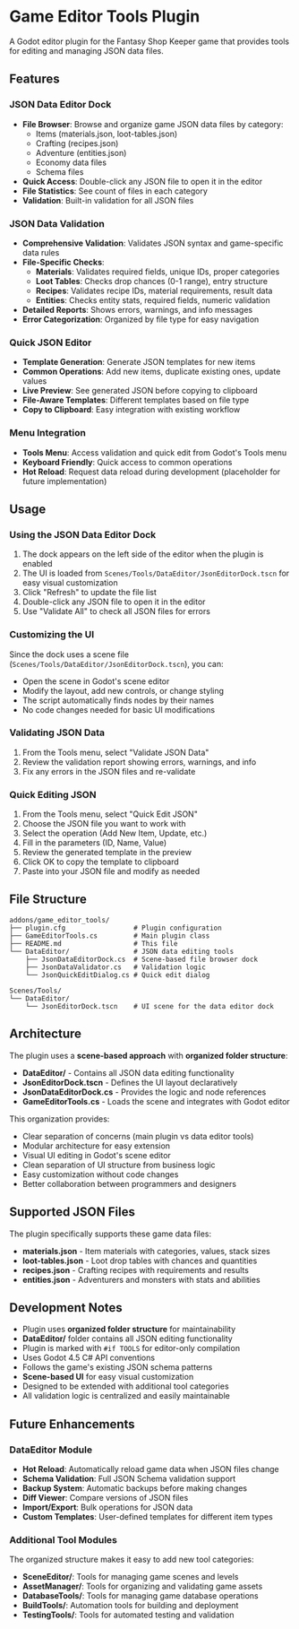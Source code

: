 # Game Editor Tools Plugin

A Godot editor plugin for the Fantasy Shop Keeper game that provides tools for editing and managing JSON data files.

## Features

### JSON Data Editor Dock
- **File Browser**: Browse and organize game JSON data files by category:
  - Items (materials.json, loot-tables.json)
  - Crafting (recipes.json)
  - Adventure (entities.json)
  - Economy data files
  - Schema files
- **Quick Access**: Double-click any JSON file to open it in the editor
- **File Statistics**: See count of files in each category
- **Validation**: Built-in validation for all JSON files

### JSON Data Validation
- **Comprehensive Validation**: Validates JSON syntax and game-specific data rules
- **File-Specific Checks**:
  - **Materials**: Validates required fields, unique IDs, proper categories
  - **Loot Tables**: Checks drop chances (0-1 range), entry structure
  - **Recipes**: Validates recipe IDs, material requirements, result data
  - **Entities**: Checks entity stats, required fields, numeric validation
- **Detailed Reports**: Shows errors, warnings, and info messages
- **Error Categorization**: Organized by file type for easy navigation

### Quick JSON Editor
- **Template Generation**: Generate JSON templates for new items
- **Common Operations**: Add new items, duplicate existing ones, update values
- **Live Preview**: See generated JSON before copying to clipboard
- **File-Aware Templates**: Different templates based on file type
- **Copy to Clipboard**: Easy integration with existing workflow

### Menu Integration
- **Tools Menu**: Access validation and quick edit from Godot's Tools menu
- **Keyboard Friendly**: Quick access to common operations
- **Hot Reload**: Request data reload during development (placeholder for future implementation)

## Usage

### Using the JSON Data Editor Dock

1. The dock appears on the left side of the editor when the plugin is enabled
2. The UI is loaded from `Scenes/Tools/DataEditor/JsonEditorDock.tscn` for easy visual customization
3. Click "Refresh" to update the file list
4. Double-click any JSON file to open it in the editor
5. Use "Validate All" to check all JSON files for errors

### Customizing the UI

Since the dock uses a scene file (`Scenes/Tools/DataEditor/JsonEditorDock.tscn`), you can:
- Open the scene in Godot's scene editor
- Modify the layout, add new controls, or change styling
- The script automatically finds nodes by their names
- No code changes needed for basic UI modifications

### Validating JSON Data

1. From the Tools menu, select "Validate JSON Data"
2. Review the validation report showing errors, warnings, and info
3. Fix any errors in the JSON files and re-validate

### Quick Editing JSON

1. From the Tools menu, select "Quick Edit JSON"
2. Choose the JSON file you want to work with
3. Select the operation (Add New Item, Update, etc.)
4. Fill in the parameters (ID, Name, Value)
5. Review the generated template in the preview
6. Click OK to copy the template to clipboard
7. Paste into your JSON file and modify as needed

## File Structure

```
addons/game_editor_tools/
├── plugin.cfg                 # Plugin configuration
├── GameEditorTools.cs         # Main plugin class
├── README.md                  # This file
└── DataEditor/                # JSON data editing tools
    ├── JsonDataEditorDock.cs  # Scene-based file browser dock
    ├── JsonDataValidator.cs   # Validation logic
    └── JsonQuickEditDialog.cs # Quick edit dialog

Scenes/Tools/
└── DataEditor/
    └── JsonEditorDock.tscn    # UI scene for the data editor dock
```

## Architecture

The plugin uses a **scene-based approach** with **organized folder structure**:

- **DataEditor/** - Contains all JSON data editing functionality
- **JsonEditorDock.tscn** - Defines the UI layout declaratively
- **JsonDataEditorDock.cs** - Provides the logic and node references
- **GameEditorTools.cs** - Loads the scene and integrates with Godot editor

This organization provides:
- Clear separation of concerns (main plugin vs data editor tools)
- Modular architecture for easy extension
- Visual UI editing in Godot's scene editor
- Clean separation of UI structure from business logic
- Easy customization without code changes
- Better collaboration between programmers and designers

## Supported JSON Files

The plugin specifically supports these game data files:

- **materials.json** - Item materials with categories, values, stack sizes
- **loot-tables.json** - Loot drop tables with chances and quantities  
- **recipes.json** - Crafting recipes with requirements and results
- **entities.json** - Adventurers and monsters with stats and abilities

## Development Notes

- Plugin uses **organized folder structure** for maintainability
- **DataEditor/** folder contains all JSON editing functionality
- Plugin is marked with `#if TOOLS` for editor-only compilation
- Uses Godot 4.5 C# API conventions
- Follows the game's existing JSON schema patterns
- **Scene-based UI** for easy visual customization
- Designed to be extended with additional tool categories
- All validation logic is centralized and easily maintainable

## Future Enhancements

### DataEditor Module
- **Hot Reload**: Automatically reload game data when JSON files change
- **Schema Validation**: Full JSON Schema validation support
- **Backup System**: Automatic backups before making changes
- **Diff Viewer**: Compare versions of JSON files
- **Import/Export**: Bulk operations for JSON data
- **Custom Templates**: User-defined templates for different item types

### Additional Tool Modules
The organized structure makes it easy to add new tool categories:
- **SceneEditor/**: Tools for managing game scenes and levels
- **AssetManager/**: Tools for organizing and validating game assets
- **DatabaseTools/**: Tools for managing game database operations
- **BuildTools/**: Automation tools for building and deployment
- **TestingTools/**: Tools for automated testing and validation
